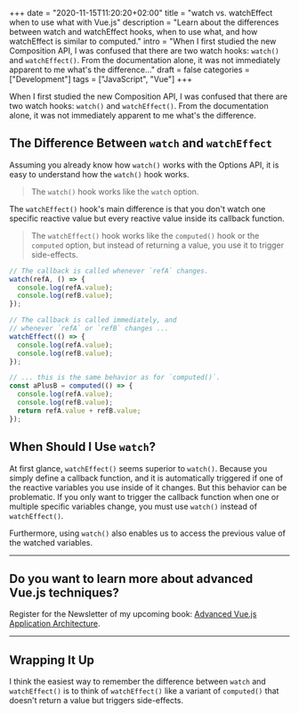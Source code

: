 +++
date = "2020-11-15T11:20:20+02:00"
title = "watch vs. watchEffect when to use what with Vue.js"
description = "Learn about the differences between watch and watchEffect hooks, when to use what, and how watchEffect is similar to computed."
intro = "When I first studied the new Composition API, I was confused that there are two watch hooks: `watch()` and `watchEffect()`. From the documentation alone, it was not immediately apparent to me what's the difference..."
draft = false
categories = ["Development"]
tags = ["JavaScript", "Vue"]
+++

When I first studied the new Composition API, I was confused that there are two watch hooks: `watch()` and `watchEffect()`. From the documentation alone, it was not immediately apparent to me what's the difference.

## The Difference Between `watch` and `watchEffect`

Assuming you already know how `watch()` works with the Options API, it is easy to understand how the `watch()` hook works.

> The `watch()` hook works like the `watch` option.

The `watchEffect()` hook's main difference is that you don't watch one specific reactive value but every reactive value inside its callback function.

> The `watchEffect()` hook works like the `computed()` hook or the `computed` option, but instead of returning a value, you use it to trigger side-effects.

```js
// The callback is called whenever `refA` changes.
watch(refA, () => {
  console.log(refA.value);
  console.log(refB.value);
});

// The callback is called immediately, and
// whenever `refA` or `refB` changes ...
watchEffect(() => {
  console.log(refA.value);
  console.log(refB.value);
});

// ... this is the same behavior as for `computed()`.
const aPlusB = computed(() => {
  console.log(refA.value);
  console.log(refB.value);
  return refA.value + refB.value;
});
```

## When Should I Use `watch`?

At first glance, `watchEffect()` seems superior to `watch()`. Because you simply define a callback function, and it is automatically triggered if one of the reactive variables you use inside of it changes. But this behavior can be problematic. If you only want to trigger the callback function when one or multiple specific variables change, you must use `watch()` instead of `watchEffect()`. 

Furthermore, using `watch()` also enables us to access the previous value of the watched variables.

<div>
  <hr class="c-hr">
  <div class="c-service-info">
    <h2>Do you want to learn more about advanced Vue.js techniques?</h2>
    <p class="c-service-info__body">
      Register for the Newsletter of my upcoming book: <a class="c-anchor" href="https://oberlehner.us20.list-manage.com/subscribe?u=8476a98c5640f6c7b5530ea57&id=8b26bf120b" data-event-category="link" data-event-action="click: newsletter" data-event-label="Newsletter (article content)">Advanced Vue.js Application Architecture</a>.
    </p>
  </div>
  <hr class="c-hr">
</div>

## Wrapping It Up

I think the easiest way to remember the difference between `watch` and `watchEffect()` is to think of `watchEffect()` like a variant of `computed()` that doesn't return a value but triggers side-effects.
